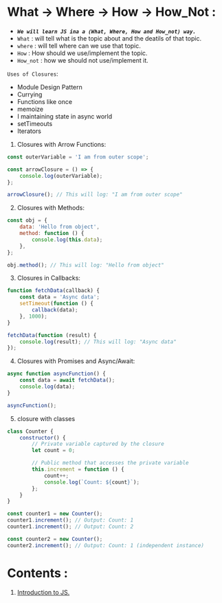# What -> Where -> How -> How_Not :

-   **_`We will learn JS ina a (What, Where, How and How_not) way.`_**
-   `What` : will tell what is the topic about and the deatils of that topic.
-   `where` : will tell where can we use that topic.
-   `How` : How should we use/implement the topic.
-   `How_not` : how we should not use/implement it.

`Uses of Closures`:

-   Module Design Pattern
-   Currying
-   Functions like once
-   memoize
-   I maintaining state in async world
-   setTimeouts
-   Iterators

1. Closures with Arrow Functions:

```js
const outerVariable = 'I am from outer scope';

const arrowClosure = () => {
    console.log(outerVariable);
};

arrowClosure(); // This will log: "I am from outer scope"
```

2. Closures with Methods:

```js
const obj = {
    data: 'Hello from object',
    method: function () {
        console.log(this.data);
    },
};

obj.method(); // This will log: "Hello from object"
```

3. Closures in Callbacks:

```js
function fetchData(callback) {
    const data = 'Async data';
    setTimeout(function () {
        callback(data);
    }, 1000);
}

fetchData(function (result) {
    console.log(result); // This will log: "Async data"
});
```

4. Closures with Promises and Async/Await:

```js
async function asyncFunction() {
    const data = await fetchData();
    console.log(data);
}

asyncFunction();
```

5. closure with classes

```js
class Counter {
    constructor() {
        // Private variable captured by the closure
        let count = 0;

        // Public method that accesses the private variable
        this.increment = function () {
            count++;
            console.log(`Count: ${count}`);
        };
    }
}

const counter1 = new Counter();
counter1.increment(); // Output: Count: 1
counter1.increment(); // Output: Count: 2

const counter2 = new Counter();
counter2.increment(); // Output: Count: 1 (independent instance)
```

# Contents :

1. [Introduction to JS.](../Notes/_1_Intermediate_js/_00_Introduction.md)

